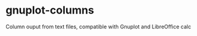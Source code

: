 gnuplot-columns
===============

Column ouput from text files, compatible with Gnuplot and LibreOffice calc
